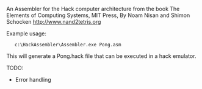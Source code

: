 An Assembler for the Hack computer architecture from the book The Elements of Computing Systems, MIT Press, By Noam Nisan and Shimon Schocken
http://www.nand2tetris.org

Example usage:

```
   c:\HackAssembler\Assembler.exe Pong.asm
```

This will generate a Pong.hack file that can be executed in a hack emulator.

TODO:
  - Error handling
